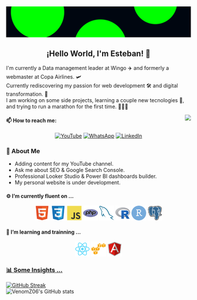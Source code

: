 <!--
  https://github.com/anuraghazra/github-readme-stats
**VenomZ06/VenomZ06** is a ✨ _special_ ✨ repository because its `README.md` (this file) appears on your GitHub profile.
-  ...
- ⚡ Fun fact: ...
-->
<div id banner>

![Esteban Rincon](https://github.com/VenomZ06/VenomZ06/blob/main/banner.svg)

</div>


<h2 id="header" align="center"> ¡Hello World, I'm Esteban! 🙂</h2>

<div id="intro">

I'm currently a Data management leader at Wingo ✈️ and formerly a webmaster at Copa Airlines. 🛩  
Currently rediscovering my passion for web development 🛠 and digital transformation. 🚀  
I am working on some side projects, learning a couple new tecnologies 🌱, and trying to run a marathon for the first time. 🏃🏽‍♂️

<img align="right" src="https://media.giphy.com/media/1kkxWqT5nvLXupUTwK/giphy.gif" />

</div>
<div id="social">

#### 📫 How to reach me:

<div class="icons" align="center">

[![YouTube](https://img.shields.io/badge/-YouTube-FF0000?style=flat-square&logoColor=FFFFFF&logo=YouTube)](https://www.youtube.com/channel/UCq157RmnT40aDKMWwURuA5w) [![WhatsApp](https://img.shields.io/badge/-WhatsApp-brightgreen?style=flat-square&logoColor=FFFFFF&logo=WhatsApp)](https://wa.link/zfmh7o) [![LinkedIn](https://img.shields.io/badge/-LinkedIn-2878b5?style=flat-square&logoColor=FFFFFF&logo=LinkedIn)](https://www.linkedin.com/in/esteban-rinc%C3%B3n-correa-553597b7/)

</div>
</div>
<div id="about">

### 💬 About Me

  - Adding content for my YouTube channel.
  - Ask me about SEO & Google Search Console.
  - Professional Looker Studio & Power BI dashboards builder.
  - My personal website is under development.

#### ⚙️ I’m currently fluent on ...

<div class="icons" align="center">
<a href="#about"><img src="https://github.com/devicons/devicon/blob/master/icons/html5/html5-original.svg" alt="HTML5" width="40" height="40" /></a> <a href="#about"><img src="https://github.com/devicons/devicon/blob/master/icons/css3/css3-original.svg" alt="CSS3" width="40" height="40" /></a> <a href="#about"><img src="https://github.com/devicons/devicon/blob/master/icons/javascript/javascript-original.svg" alt="JavaScript" width="40" height="40" /></a> <a href="#about"><img src="https://github.com/devicons/devicon/blob/master/icons/php/php-original.svg" alt="PHP" width="40" height="40" /></a> <a href="#about"><img src="https://github.com/devicons/devicon/blob/master/icons/mysql/mysql-original.svg" alt="MySQL" width="40" height="40" /></a> <a href="#about"><img src="https://github.com/devicons/devicon/blob/master/icons/r/r-original.svg" alt="R" width="40" height="40" /></a> <a href="#about"><img src="https://github.com/devicons/devicon/blob/master/icons/rstudio/rstudio-original.svg" alt="R studio" width="40" height="40" /></a> <a href="#about"><img src="https://github.com/devicons/devicon/blob/master/icons/postgresql/postgresql-original.svg" alt="Postgresql" width="40" height="40" /></a> 
</div>

#### 🔭  I’m learning and trainning ...

<div class="icons" align="center">
<a href="#about"><img src="https://github.com/devicons/devicon/blob/master/icons/react/react-original.svg" alt="React" width="40" height="40" /></a> <a href="#about"><img src="https://github.com/devicons/devicon/blob/master/icons/amazonwebservices/amazonwebservices-original.svg" alt="AWS" width="40" height="40" /></a> <a href="#about"><img src="https://github.com/devicons/devicon/blob/master/icons/angularjs/angularjs-original.svg" alt="Angular" width="40" height="40" />
</div>

</div>
<div id="stats">

### 📊 Some Insights ...
[![GitHub Streak](https://streak-stats.demolab.com/?user=VenomZ06&theme=dark&background=000610)](https://git.io/streak-stats)  
![VenomZ06's GitHub stats](https://github-readme-stats.vercel.app/api?username=VenomZ06&show_icons=true&bg_color=00000000)

</div>
